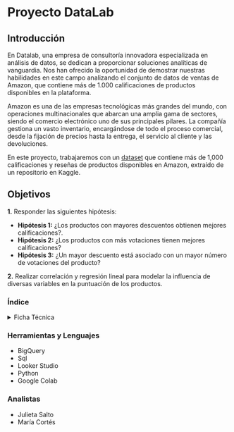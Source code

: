 # Proyecto DataLab

## Introducción
En Datalab, una empresa de consultoría innovadora especializada en análisis de datos, se dedican a proporcionar soluciones analíticas de vanguardia. Nos han ofrecido la oportunidad de demostrar nuestras habilidades en este campo analizando el conjunto de datos de ventas de Amazon, que contiene más de 1.000 calificaciones de productos disponibles en la plataforma.

Amazon es una de las empresas tecnológicas más grandes del mundo, con operaciones multinacionales que abarcan una amplia gama de sectores, siendo el comercio electrónico uno de sus principales pilares. La compañía gestiona un vasto inventario, encargándose de todo el proceso comercial, desde la fijación de precios hasta la entrega, el servicio al cliente y las devoluciones.

En este proyecto, trabajaremos con un [dataset](https://drive.google.com/file/d/15wCrW52MEIh6KtVdiW3ia1Mb7is0JPxY/view)  que contiene más de 1,000 calificaciones y reseñas de productos disponibles en Amazon, extraído de un repositorio en Kaggle. 
## Objetivos

**1.** Responder las siguientes hipótesis: 
* **Hipótesis 1:** ¿Los productos con mayores descuentos obtienen mejores calificaciones?.
* **Hipótesis 2:** ¿Los productos con más votaciones tienen mejores calificaciones?
* **Hipótesis 3:** ¿Un mayor descuento está asociado con un mayor número de votaciones del producto?

**2.** Realizar correlación y regresión lineal para modelar la influencia de diversas variables en la puntuación de los productos.

### Índice

<details>
  <summary>Ficha Técnica</summary>
   
  
  1. [**Procesamiento y Preparación de la Base de Datos**](https://github.com/Maria-Data-Analyst/Amazon_Sales/blob/Consultas-Query/Ficha_tecnica/procesamiento.md)
     
  2. [**Análisis Exploratorio de Datos**](https://github.com/Maria-Data-Analyst/Amazon_Sales/blob/Consultas-Query/Ficha_tecnica/analisis_exploratorio.md)
     
  3.  [**Técnica de análisis y conclusiones**](https://github.com/Maria-Data-Analyst/Amazon_Sales/blob/Consultas-Query/Ficha_tecnica/tecnica_analisis.md)
     
  4.  [**Presentación**](https://docs.google.com/presentation/d/1z2tFKO-xrRwrsVrxCDtJlnilS8RLYR36ga9IVbYNBOE/edit?usp=sharing)

  5.  [**Dashboard**](https://lookerstudio.google.com/reporting/be08781d-a2ff-486f-8240-56c7f516996a)



     
</details>

### Herramientas y Lenguajes 
- BigQuery
- Sql
- Looker Studio
- Python
- Google Colab


### Analistas 
- Julieta Salto
- María Cortés 
